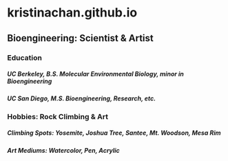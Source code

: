 # kristinachan.github.io


## Bioengineering: Scientist & Artist

### Education
##### UC Berkeley, B.S. Molecular Environmental Biology, minor in Bioengineering
##### UC San Diego, M.S. Bioengineering, Research, etc.

### Hobbies: Rock Climbing & Art
##### Climbing Spots: Yosemite, Joshua Tree, Santee, Mt. Woodson, Mesa Rim
##### Art Mediums: Watercolor, Pen, Acrylic 
